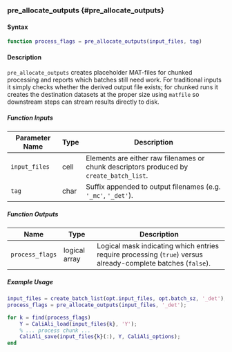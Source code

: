 
### pre_allocate_outputs {#pre_allocate_outputs}

#### Syntax
```matlab
function process_flags = pre_allocate_outputs(input_files, tag)
```

#### Description
`pre_allocate_outputs` creates placeholder MAT-files for chunked processing and reports which batches still need work. For traditional inputs it simply checks whether the derived output file exists; for chunked runs it creates the destination datasets at the proper size using `matfile` so downstream steps can stream results directly to disk.

##### Function Inputs
| Parameter Name | Type | Description |
|----------------|------|-------------|
| `input_files`  | cell | Elements are either raw filenames or chunk descriptors produced by `create_batch_list`. |
| `tag`          | char | Suffix appended to output filenames (e.g. `'_mc'`, `'_det'`). |

##### Function Outputs
| Name | Type | Description |
|------|------|-------------|
| `process_flags` | logical array | Logical mask indicating which entries require processing (`true`) versus already-complete batches (`false`). |

##### Example Usage
```matlab
input_files = create_batch_list(opt.input_files, opt.batch_sz, '_det');
process_flags = pre_allocate_outputs(input_files, '_det');

for k = find(process_flags)
    Y = CaliAli_load(input_files{k}, 'Y');
    % ... process chunk ...
    CaliAli_save(input_files{k}(:), Y, CaliAli_options);
end
```
